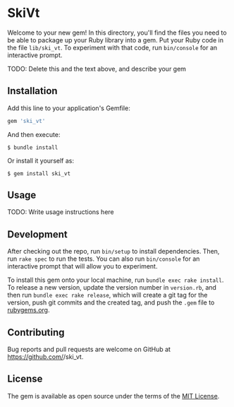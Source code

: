 # SkiVt

Welcome to your new gem! In this directory, you'll find the files you need to be able to package up your Ruby library into a gem. Put your Ruby code in the file `lib/ski_vt`. To experiment with that code, run `bin/console` for an interactive prompt.

TODO: Delete this and the text above, and describe your gem

## Installation

Add this line to your application's Gemfile:

```ruby
gem 'ski_vt'
```

And then execute:

    $ bundle install

Or install it yourself as:

    $ gem install ski_vt

## Usage

TODO: Write usage instructions here

## Development

After checking out the repo, run `bin/setup` to install dependencies. Then, run `rake spec` to run the tests. You can also run `bin/console` for an interactive prompt that will allow you to experiment.

To install this gem onto your local machine, run `bundle exec rake install`. To release a new version, update the version number in `version.rb`, and then run `bundle exec rake release`, which will create a git tag for the version, push git commits and the created tag, and push the `.gem` file to [rubygems.org](https://rubygems.org).

## Contributing

Bug reports and pull requests are welcome on GitHub at https://github.com/<github username>/ski_vt.

## License

The gem is available as open source under the terms of the [MIT License](https://opensource.org/licenses/MIT).
